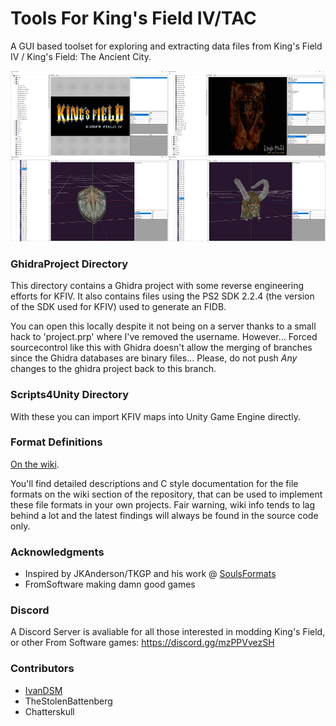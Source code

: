 # Tools For King's Field IV/TAC
A GUI based toolset for exploring and extracting data files from King's Field IV / King's Field: The Ancient City.

![Image Tool Preview 1](/WikiData/ReadMe/tfkf4_preview.png)

### GhidraProject Directory
This directory contains a Ghidra project with some reverse engineering efforts for KFIV. It also contains files using the PS2 SDK 2.2.4 (the version of the SDK used for KFIV) used to generate an FIDB.

You can open this locally despite it not being on a server thanks to a small hack to 'project.prp' where I've removed the username. However... Forced sourcecontrol like this with Ghidra doesn't allow the merging of branches since the Ghidra databases are binary files... Please, do not push *Any* changes to the ghidra project back to this branch.

### Scripts4Unity Directory
With these you can import KFIV maps into Unity Game Engine directly.

### Format Definitions
[On the wiki](https://github.com/TheStolenBattenberg/ToolsForKFIV/wiki).

You'll find detailed descriptions and C style documentation for the file formats on the wiki section of the repository, that can be used to implement these file formats in your own projects. Fair warning, wiki info tends to lag behind a lot and the latest findings will always be found in the source code only.

### Acknowledgments
* Inspired by JKAnderson/TKGP and his work @ [SoulsFormats](https://github.com/JKAnderson/SoulsFormats "SoulsFormats repository on GitHub")
* FromSoftware making damn good games

### Discord
A Discord Server is avaliable for all those interested in modding King's Field, or other From Software games: https://discord.gg/mzPPVvezSH

### Contributors
* [IvanDSM](https://github.com/IvanDSM "IvanDSM's GitHub")
* TheStolenBattenberg
* Chatterskull